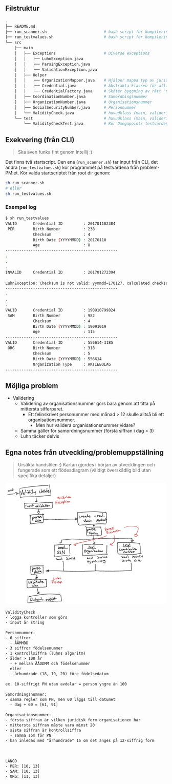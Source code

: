 ## Filstruktur
```bash
.
├── README.md
├── run_scanner.sh                         # bash script för kompilering och exekvering av huvudprogram
├── run_testvalues.sh                      # bash script för kompilering och exekvering av testvärden
└── src
    ├── main
    │   ├── Exceptions                     # Diverse exceptions
    │   │   ├── LuhnException.java
    │   │   ├── ParsingException.java
    │   │   └── ValidationException.java 
    │   ├── Helper
    │   │   ├── OrganizationMapper.java    # Hjälper mappa typ av juridisk organisation
    │   │   ├── Credential.java            # Abstrakta klassen för alla "nummer"
    │   │   └── CredentialFactory.java     # Sköter byggning av rätt "nummer"-implementation
    │   ├── CoordinationNumber.java        # Samordningsnummer
    │   ├── OrganizationNumber.java        # Organisationsnummer
    │   ├── SocialSecurityNumber.java      # Personnummer
    │   └── ValidityCheck.java             # huvudklass (main, valideringscheck av luhn, mm)
    └── test                               # huvudklass (main, valideringscheck av luhn, mm)
        └── ValidityCheckTest.java         # Kör Omegapoints testvärden
```

## Exekvering (från CLI)
> Ska även funka fint genom Intellij :)

Det finns två startscript. Den ena (`run_scanner.sh`) tar input från CLI, det andra (`run_testvalues.sh`) kör programmet på testvärdena från problem-PM:et.
Kör valda startscriptet från root dir genom:
```bash
sh run_scanner.sh
# eller
sh run_testvalues.sh
```

### Exempel log
```bash
$ sh run_testvalues
VALID       Credential ID         : 201701102384
 PER        Birth Number          : 238
            Checksum              : 4
            Birth Date (YYYYMMDD) : 20170110
            Age                   : 8
-------------------------------------------------
.
.
.
INVALID     Credential ID         : 201701272394

LuhnException: Checksum is not valid: yymmdd=170127, calculated checksum=3
-------------------------------------------------
.
.
.
VALID       Credential ID         : 190910799824
 SAM        Birth Number          : 982
            Checksum              : 4
            Birth Date (YYYYMMDD) : 19091019
            Age                   : 115
-------------------------------------------------
VALID       Credential ID         : 556614-3185
 ORG        Birth Number          : 318
            Checksum              : 5
            Birth Date (YYYYMMDD) : 556614
            Organization Type     : AKTIEBOLAG
-------------------------------------------------
```

## Möjliga problem
- Validering
  - Validering av organisationsnummer görs bara genom att titta på mittersta sifferparet.
    - Ett felinskrivet personummer med månad > 12 skulle alltså bli ett organisationsnummer.
      - Men hur validera organisationsnummer vidare?
  - Samma gäller för samordningsnummer (första siffran i dag > 3)
  - Luhn täcker delvis

## Egna notes från utveckling/problemuppställning
> Ursäkta handstilen :)
> Kartan gjordes i början av utvecklingen och fungerade som ett flödesdiagram (väldigt överskådlig bild utan specifika detaljer)
<img src="programkarta.png" width="800px">

```
ValidityCheck
- logga kontroller som görs
- input är string

Personnummer:
- 6 siffror
  - ÅÅMMDD
- 3 siffror födelsenummer
- 1 kontrollsiffra (luhns algoritm)
- ålder > 100 år
  - + mellan ÅÅDDMM och födelsenummer
  eller
  - århundrade (18, 19, 20) före födelsedatum

ex. 10-siffrigt PN utan avdelar = person yngre än 100

Samordningsnummer:
- samma regler som PN, men 60 läggs till datumet
  - dag + 60 = [61, 91]

Organisationsnummer:
- första siffran är vilken juridisk form organisationen har
- mittersta siffran måste vara minst 20
- sista siffran är kontrollsiffra
  - samma som för PN
- kan inledas med "århundrade" 16 om det anges på 12-siffrig form



LÄNGD
- PER: [10, 13]
- SAM: [10, 13]
- ORG: [11, 13]
```
